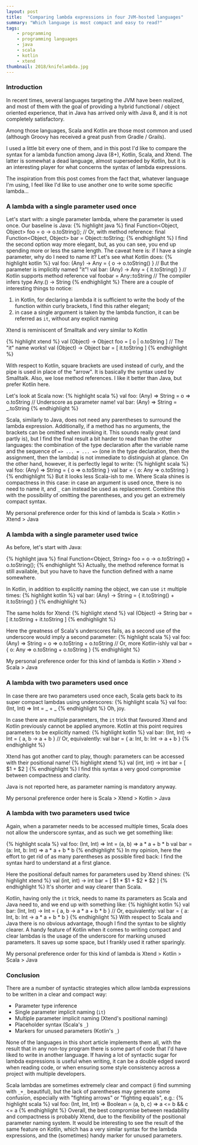 ```yaml
---
layout: post
title:  "Comparing lambda expressions in four JVM-hosted languages"
summary: "Which language is most compact and easy to read?"
tags:
    - programming
    - programming languages
    - java
    - scala
    - kotlin
    - xtend
thumbnail: 2018/knifelambda.jpg
---
```


### Introduction

In recent times, several languages targeting the JVM have been realized, and most of them with the goal of providing a hybrid functional / object oriented experience, that in Java has arrived only with Java 8, and it is not completely satisfactory.

Among those languages, Scala and Kotlin are those most common and used (although Groovy has received a great push from Gradle / Grails).

<script type="text/javascript" src="https://ssl.gstatic.com/trends_nrtr/1294_RC01/embed_loader.js"></script> <script type="text/javascript"> trends.embed.renderExploreWidget("TIMESERIES", {"comparisonItem":[{"keyword":"/m/0_lcrx4","geo":"","time":"today 12-m"},{"keyword":"/m/091hdj","geo":"","time":"today 12-m"},{"keyword":"xtend","geo":"","time":"today 12-m"},{"keyword":"/m/02js86","geo":"","time":"today 12-m"}],"category":0,"property":""}, {"exploreQuery":"q=%2Fm%2F0_lcrx4,%2Fm%2F091hdj,xtend,%2Fm%2F02js86&date=today 12-m,today 12-m,today 12-m,today 12-m","guestPath":"https://trends.google.com:443/trends/embed/"}); </script>

I used a little bit every one of them, and in this post I'd like to compare the syntax for a lambda function among Java (8+), Kotlin, Scala, and Xtend.
The latter is somewhat a dead language, almost superseded by Kotlin, but it is an interesting player for what concerns the syntax of lambda expressions.

The inspiration from this post comes from the fact that, whatever language I'm using, I feel like I'd like to use another one to write some specific lambda...

### A lambda with a single parameter used once

Let's start with: a single parameter lambda, where the parameter is used once. Our baseline is Java:
{% highlight java %}
final Function<Object, Object> foo = o -> o.toString();
// Or, with method reference:
final Function<Object, Object> bar = Object::toString;
{% endhighlight %}
I find the second option way more elegant, but, as you can see, you end up spending more or less the same length.
The caveat here is: if I have a single parameter, why do I need to name it?
Let's see what Kotlin does:
{% highlight kotlin %}
val foo: (Any) -> Any = { o -> o.toString() }
// But the parameter is implicitly named "it"!
val bar: (Any) -> Any = { it.toString() }
// Kotlin supports method reference
val foobar = Any::toString // The compiler infers type Any.() -> String
{% endhighlight %}
There are a couple of interesting things to notice:

1. in Kotlin, for declaring a lambda it is sufficient to write the body of the function within curly brackets, I find this rather elegant;
2. in case a single argument is taken by the lambda function, it can be referred as `it`, without any explicit naming

Xtend is reminiscent of Smalltalk and very similar to Kotlin

{% highlight xtend %}
val (Object) -> Object foo = [ o | o.toString ]
// The "it" name works!
val (Object) -> Object bar = [ it.toString ]
{% endhighlight %}

With respect to Kotlin, square brackets are used instead of curly, and the pipe is used in place of the "arrow".
It is basically the syntax used by Smalltalk.
Also, we lose method references.
I like it better than Java, but prefer Kotlin here.

Let's look at Scala now:
{% highlight scala %}
val foo: (Any) => String = o => o.toString
// Underscore as parameter name!
val bar: (Any) => String = _.toString
{% endhighlight %}

Scala, similarly to Java, does not need any parentheses to surround the lambda expression.
Additionally, if a method has no arguments, the brackets can be omitted when invoking it.
This sounds really great (and partly is), but I find the final result a bit harder to read than the other languages: the combination of the type declaration after the variable name and the sequence of `=> ... = ... =>` (one in the type declaration, then the assignment, then the lambda) is not immediate to distinguish at glance.
On the other hand, however, it is perfectly legal to write:
{% highlight scala %}
val foo: (Any) => String = { o => o.toString }
val bar = { o: Any => o.toString }
{% endhighlight %}
But it looks less Scala-ish to me.
Where Scala shines is compactness in this case: in case an argument is used once, there is no need to name it, and `_` can instead be used as replacement.
Combine this with the possibility of omitting the parentheses, and you get an extremely compact syntax.

My personal preference order for this kind of lambda is Scala > Kotlin > Xtend > Java

### A lambda with a single parameter used twice

As before, let's start with Java:

{% highlight java %}
final Function<Object, String> foo = o -> o.toString() + o.toString();
{% endhighlight %}
Actually, the method reference format is still available, but you have to have the function defined with a name somewhere.

In Kotlin, in addition to explicitly naming the object, we can use `it` multiple times:
{% highlight kotlin %}
val bar: (Any) -> String = { it.toString() + it.toString() }
{% endhighlight %}

The same holds for Xtend:
{% highlight xtend %}
val (Object) -> String bar = [ it.toString + it.toString ]
{% endhighlight %}

Here the greatness of Scala's underscores fails, as a second use of the underscore would imply a second parameter:
{% highlight scala %}
val foo: (Any) => String = o => o.toString + o.toString
// Or, more Kotlin-ishly
val bar = { o: Any => o.toString + o.toString }
{% endhighlight %}

My personal preference order for this kind of lambda is Kotlin > Xtend > Scala > Java

### A lambda with two parameters used once

In case there are two parameters used once each, Scala gets back to its super compact lambdas using underscores:
{% highlight scala %}
val foo: (Int, Int) => Int = _ + _
{% endhighlight %}
Oh, joy.

In case there are multiple parameters, the `it` trick that favoured Xtend and Kotlin previously cannot be applied anymore.
Kotlin at this point requires parameters to be explicitly named:
{% highlight kotlin %}
val bar: (Int, Int) -> Int = { a, b -> a + b }
// Or, equivalently:
val bar = { a: Int, b: Int -> a + b }
{% endhighlight %}

Xtend has got another card to play, though: parameters can be accessed with their positional name!
{% highlight xtend %}
val (int, int) -> int bar = [ $1 + $2 ]
{% endhighlight %}
I find this syntax a very good compromise between compactness and clarity.

Java is not reported here, as parameter naming is mandatory anyway.

My personal preference order here is Scala > Xtend > Kotlin > Java

### A lambda with two parameters used twice

Again, when a parameter needs to be accessed multiple times, Scala does not allow the underscore syntax, and as such we get something like:

{% highlight scala %}
val foo: (Int, Int) => Int = (a, b) => a * a + b * b
val bar = (a: Int, b: Int) => a * a + b * b
{% endhighlight %}
In my opinion, here the effort to get rid of as many parentheses as possible fired back: I find the syntax hard to understand at a first glance.

Here the positional default names for parameters used by Xtend shines:
{% highlight xtend %}
val (int, int) -> int bar = [ $1 * $1 + $2 * $2 ]
{% endhighlight %}
It's shorter and way clearer than Scala.

Kotlin, having only the `it` trick, needs to name its parameters as Scala and Java need to, and we end up with something like:
{% highlight kotlin %}
val bar: (Int, Int) -> Int = { a, b -> a * a + b * b }
// Or, equivalently:
val bar = { a: Int, b: Int -> a * a + b * b }
{% endhighlight %}
With respect to Scala and Java there is no obvious advantage, though I find the syntax to be slightly clearer.
A handy feature of Kotlin when it comes to writing compact and clear lambdas is the usage of the underscore for marking unused parameters.
It saves up some space, but I frankly used it rather sparingly.

My personal preference order for this kind of lambda is Xtend > Kotlin > Scala > Java

### Conclusion

There are a number of syntactic strategies which allow lambda expressions to be written in a clear and compact way:

* Parameter type inference
* Single parameter implicit naming (`it`)
* Multiple parameter implicit naming (Xtend's positional naming)
* Placeholder syntax (Scala's `_`)
* Markers for unused parameters (Kotlin's `_`)

None of the languages in this short article implements them all, with the result that in any non-toy program there is some part of code that I'd have liked to write in another language.
If having a lot of syntactic sugar for lambda expressions is useful when writing, it can be a double edged sword when reading code, or when ensuring some style consistency across a project with multiple developers.

Scala lambdas are sometimes extremely clear and compact (i find summing with `_+_` beautiful), but the lack of parentheses may generate some confusion, especially with "fighting arrows" or "fighting equals", e.g.:
{% highlight scala %}
val foo: (Int, Int, Int) => Boolean = (a, b, c) => a <= b && c <= a
{% endhighlight %}
Overall, the best compromise between readability and compactness is probably Xtend, due to the flexibility of the positional parameter naming system.
It would be interesting to see the result of the same feature on Kotlin, which has a very similar syntax for the lambda expressions, and the (sometimes) handy marker for unused parameters.

